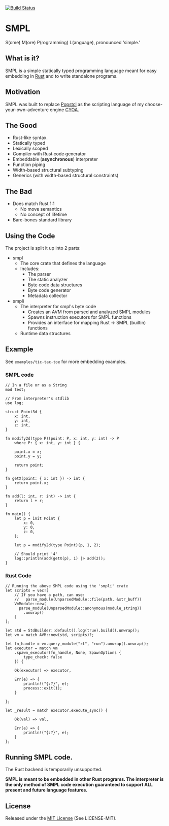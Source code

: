 [![Build Status](https://travis-ci.org/InnPatron/smpl.svg?branch=master)](https://travis-ci.org/InnPatron/smpl)

# SMPL
S(ome) M(ore) P(rogramming) L(anguage), pronounced 'simple.' 
## What is it?

SMPL is a simple statically typed programming language meant for easy embedding in [Rust](https://www.rust-lang.org/en-US/) and to write standalone programs.

## Motivation

SMPL was built to replace [Popstcl](https://github.com/InnPatron/Popstcl) as the scripting language of my choose-your-own-adventure engine [CYOA](https://github.com/InnPatron/cyoa).

## The Good

* Rust-like syntax.
* Statically typed
* Lexically scoped
* ~~Compiler with Rust code generator~~
* Embeddable (**asynchronous**) interpreter
* Function piping
* Width-based structural subtyping 
* Generics (with width-based structural constraints)

## The Bad
* Does match Rust 1:1
  * No move semantics
  * No concept of lifetime
* Bare-bones standard library

## Using the Code

The project is split it up into 2 parts:
* smpl
  * The core crate that defines the language
  * Includes:
    * The parser
    * The static analyzer
    * Byte code data structures 
    * Byte code generator
    * Metadata collector
* smpli
  * The interpreter for smpl's byte code
    * Creates an AVM from parsed and analyzed SMPL modules
    * Spawns instruction executors for SMPL functions 
    * Provides an interface for mapping Rust -> SMPL (builtin) functions
  * Runtime data structures

## Example

See `examples/tic-tac-toe` for more embedding examples.

### SMPL code

```
// In a file or as a String
mod test;

// From interpreter's stdlib 
use log;

struct Point3d {
    x: int,
    y: int,
    z: int,
}

fn modify2d(type P)(point: P, x: int, y: int) -> P 
    where P: { x: int, y: int } {

    point.x = x;
    point.y = y;

    return point;
}

fn getX(point: { x: int }) -> int {
    return point.x;
}

fn add(l: int, r: int) -> int {
    return l + r;
}

fn main() {
    let p = init Point {
        x: 0,
        y: 0,
        z: 0,
    };

    let p = modify2d(type Point)(p, 1, 2);

    // Should print '4'
    log::println(add(getX(p), 1) |> add(2));
}
```

### Rust Code

```
// Running the above SMPL code using the 'smpli' crate
let scripts = vec![
    // If you have a path, can use:
    //   parse_module(UnparsedModule::file(path, &str_buff))
    VmModule::new(
      parse_module(UnparsedModule::anonymous(module_string))
        .unwrap()
    )
];

let std = StdBuilder::default().log(true).build().unwrap();
let vm = match AVM::new(std, scripts)?;

let fn_handle = vm.query_module("rt", "run").unwrap().unwrap(); 
let executor = match vm
    .spawn_executor(fn_handle, None, SpawnOptions {
        type_check: false
    }) {

    Ok(executor) => executor,

    Err(e) => {
        println!("{:?}", e);
        process::exit(1);
    }

};

let _result = match executor.execute_sync() {

    Ok(val) => val,

    Err(e) => {
        println!("{:?}", e);
    }
};

```

## Running SMPL code.

The Rust backend is temporarily unsupported.

**SMPL is meant to be embedded in other Rust programs. The interpreter is the only method of SMPL code execution guaranteed to support ALL present and future language features.**

## License
Released under the [MIT License](https://opensource.org/licenses/MIT) (See LICENSE-MIT).
